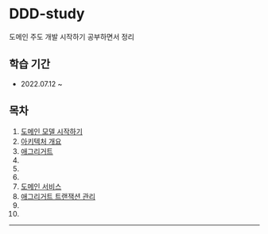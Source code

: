 # DDD-study

도메인 주도 개발 시작하기 공부하면서 정리

## 학습 기간

- 2022.07.12 ~

## 목차

1. [도메인 모델 시작하기](%EB%8F%84%EB%A9%94%EC%9D%B8%20%EB%AA%A8%EB%8D%B8%20%EC%8B%9C%EC%9E%91%ED%95%98%EA%B8%B0.md)
2. [아키텍처 개요](%EC%95%84%ED%82%A4%ED%85%8D%EC%B2%98%20%EA%B0%9C%EC%9A%94.md)
3. [애그리거트](%EC%95%A0%EA%B7%B8%EB%A6%AC%EA%B1%B0%ED%8A%B8.md)
4. []()
5. []()
6. []()
7. [도메인 서비스](%EB%8F%84%EB%A9%94%EC%9D%B8%20%EC%84%9C%EB%B9%84%EC%8A%A4.md)
8. [애그리거트 트랜잭션 관리](%EC%95%A0%EA%B7%B8%EB%A6%AC%EA%B1%B0%ED%8A%B8%20%ED%8A%B8%EB%9E%9C%EC%9E%AD%EC%85%98%20%EA%B4%80%EB%A6%AC.md)
9. []()
10. []()

---
